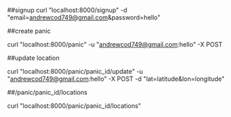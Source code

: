 ##signup
curl "localhost:8000/signup" -d "email=andrewcod749@gmail.com&password=hello"

##create panic

curl "localhost:8000/panic" -u "andrewcod749@gmail.com:hello" -X POST

##update location

curl "localhost:8000/panic/panic_id/update" -u "andrewcod749@gmail.com:hello" -X POST -d "lat=latitude&lon=longitude"

##/panic/panic_id/locations

curl "localhost:8000/panic/panic_id/locations"

